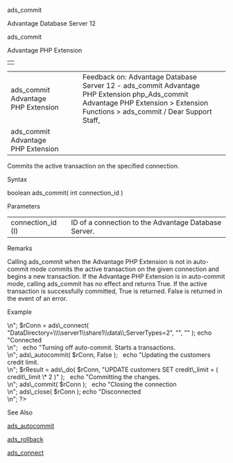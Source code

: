 ads\_commit




Advantage Database Server 12  

ads\_commit

Advantage PHP Extension

|  |
| --- |
|  |

|  |  |  |  |  |
| --- | --- | --- | --- | --- |
| ads\_commit  Advantage PHP Extension |  |  | Feedback on: Advantage Database Server 12 - ads\_commit Advantage PHP Extension php\_Ads\_commit Advantage PHP Extension > Extension Functions > ads\_commit / Dear Support Staff, |  |
| ads\_commit  Advantage PHP Extension |  |  |  |  |

Commits the active transaction on the specified connection.

Syntax

boolean ads\_commit( int connection\_id )

Parameters

|  |  |
| --- | --- |
| connection\_id (I) | ID of a connection to the Advantage Database Server. |

Remarks

Calling ads\_commit when the Advantage PHP Extension is not in auto-commit mode commits the active transaction on the given connection and begins a new transaction. If the Advantage PHP Extension is in auto-commit mode, calling ads\_commit has no effect and returns True. If the active transaction is successfully committed, True is returned. False is returned in the event of an error.

Example

<?

echo "Connecting to Server<br>\n";

$rConn = ads\_connect( "DataDirectory=\\\\server1\\share1\\data\\;ServerTypes=2", "", "" );

echo "Connected<br>\n";

 

echo "Turning off auto-commit. Starts a transactions.<br>\n";

ads\_autocommit( $rConn, False );

 

echo "Updating the customers credit limit.<br>\n";

$rResult = ads\_do( $rConn, "UPDATE customers SET credit\_limit = ( credit\_limit \* 2 )" );

 

echo "Committing the changes.<br>\n";

ads\_commit( $rConn );

 

echo "Closing the connection<br>\n";

ads\_close( $rConn );

echo "Disconnected<br>\n";

?>

See Also

[ads\_autocommit](php_ads_autocommit.htm)

[ads\_rollback](php_ads_rollback.htm)

[ads\_connect](php_ads_connect.htm)